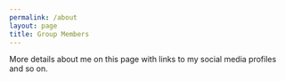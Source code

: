 ```yaml
---
permalink: /about
layout: page
title: Group Members
---
```


More details about me on this page with links to my social media profiles and so on.
